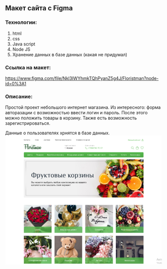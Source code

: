 ## Макет сайта с Figma

### Технологии:
1. html
2. css
3. Java script
4. Node JS
5. Хранение данных в базе данных (какая не придумал) <br>
   
### Ссылка на макет:
https://www.figma.com/file/Nkl3IWYhmkTQhPyanZ5g4J/Floristman?node-id=0%3A1 <br>

### Описание:
Простой проект небольшого интернет магазина. Из интересного: форма авторазации с возможностью ввести логин и пароль. После этого можно положить товары в корзину. Также есть возможность зарегистрироваться. <br>

Данные о пользователях хрнятся в базе данных.
![alt text](image.png)


